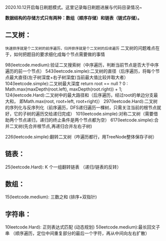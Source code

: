2020.10.12开启每日刷题模式。这里记录每日刷题进展与代码目录情况~

**数据结构的存储方式只有两种：数组（顺序存储）和链表（链式存储）。**
## 二叉树：
`快速排序就是个二叉树的前序遍历，归并排序就是个二叉树的后续遍历`
二叉树的问题难点在于，如何把题目的要求细化成每个节点需要做的事情

98(leetcode.medium):验证二叉搜索树（中序遍历，判断当前节点是否大于中序遍历的前一个节点）
543(leetcode.simple):二叉树的直径（后序遍历，将每个节点最大直径(左子树深度+右子树深度)当前最大值比较并取大者）
104(leetcode.simple):二叉树最大深度 return root == null ? 0 : Math.max(maxDepth(root.left), maxDepth(root.right)) + 1;
124(leetcode.Hard):二叉树中的最大路径和（后序遍历，经过root的单边分支最大和， 即Math.max(root, root+left, root+right)）
297(leetcode.Hard):二叉树的序列化与反序列化（前序遍历，DFS递归遍历一棵树，只需关注当前的根节点就好，它的子树的遍历交给递归完成）
101(leetcode.simple):对称二叉树（需要借助两个节点递归，递归的终止条件是两个节点都为空）
617(leetcode.simple):合并二叉树(先合并根节点,再递归合并左右子树)

226(leetcode.simple):翻转二叉树（咋遍历都行，用TreeNode整体保存子树）
## 链表：
25(leetcode.Hard): K 个一组翻转链表 （递归/链表的反转）



## 数组：
15(leetcode.medium): 三数之和 (排序+双指针)

## 字符串：
10leetcode.Hard): 正则表达式匹配 (动态规划)
5(leetcode.medium):最长回文子串 （顺序遍历，定位中间重复部分的最后一个字符，再从中间向左右扩散）